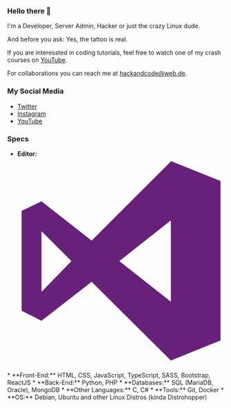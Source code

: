 ### Hello there 👋

I'm a Developer, Server Admin, Hacker or just the crazy Linux dude.

And before you ask: Yes, the tattoo is real.

If you are interessted in coding tutorials, feel free to watch one of my crash courses on [YouTube](https://www.youtube.com/channel/UC7bRlNSCSDqgOwyt5ZxnPfA).

For collaborations you can reach me at <hackandcode@web.de>.

### My Social Media
* [Twitter](https://twitter.com/hackandcode)
* [Instagram](https://www.instagram.com/hackandcode/)
* [YouTube](https://www.youtube.com/channel/UC7bRlNSCSDqgOwyt5ZxnPfA)

### Specs

* **Editor:** <svg viewBox="0 0 128 128">
<defs><style>.a{fill:#68217a;}</style></defs><title>visualstudio-plain</title><path class="a" d="M95 2.3l30.5 12.3v98.7L94.8 125.7 45.8 77l-31 24.1L2.5 94.9V33.1l12.3-5.9 31 24.3ZM14.8 45.7V83.2l18.5-19Zm48.1 18.5L94.8 89.3V39Z"></path>
</svg> 
* **Front-End:** HTML, CSS, JavaScript, TypeScript, SASS, Bootstrap, ReactJS
* **Back-End:** Python, PHP
* **Databases:** SQL (MariaDB, Oracle), MongoDB
* **Other Languages:** C, C#
* **Tools:** Git, Docker
* **OS:** Debian, Ubuntu and other Linux Distros (kinda Distrohopper)
